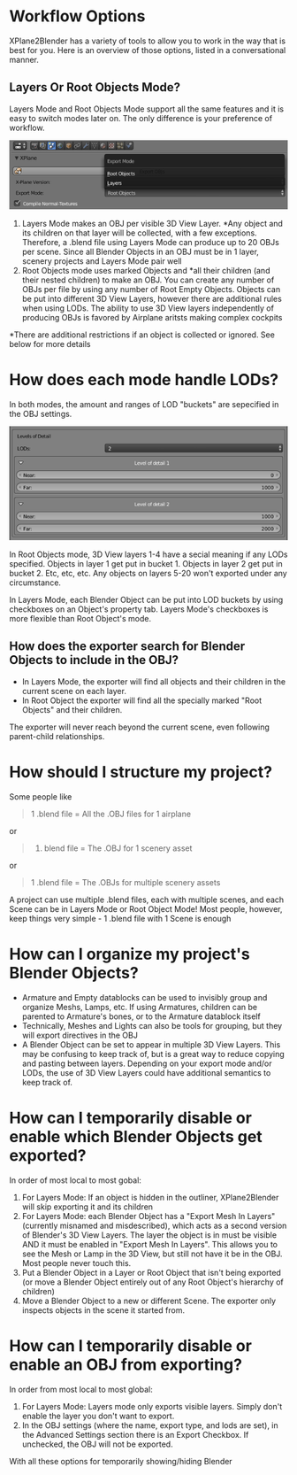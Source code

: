 # Workflow Options

XPlane2Blender has a variety of tools to allow you to work in the way that is best for you. Here is an overview of those options, listed in a conversational manner.

## Layers Or Root Objects Mode?

Layers Mode and Root Objects Mode support all the same features and it is easy to switch modes later on. The only difference is your preference of workflow.

![](/assets/workflow_tutorial_obj_export_mode_menu.png)

1. Layers Mode makes an OBJ per visible 3D View Layer. \*Any object and its children on that layer will be collected, with a few exceptions. Therefore, a .blend file using Layers Mode can produce up to 20 OBJs per scene. Since all Blender Objects in an OBJ must be in 1 layer, scenery projects and Layers Mode pair well
2. Root Objects mode uses marked Objects and \*all their children \(and their nested children\) to make an OBJ. You can create any number of OBJs per file by using any number of Root Empty Objects. Objects can be put into different 3D View Layers, however there are additional rules when using LODs. The ability to use 3D View layers independently of producing OBJs is favored by Airplane aritsts making complex cockpits

\*There are additional restrictions if an object is collected or ignored. See below for more details

# How does each mode handle LODs?

In both modes, the amount and ranges of LOD "buckets" are sepecified in the OBJ settings.

![](/assets/workflow_tutorial_obj_lod_settings.png)

In Root Objects mode, 3D View layers 1-4 have a secial meaning if any LODs specified. Objects in layer 1 get put in bucket 1. Objects in layer 2 get put in bucket 2. Etc, etc, etc. Any objects on layers 5-20 won't exported under any circumstance.

In Layers Mode, each Blender Object can be put into LOD buckets by using checkboxes on an Object's property tab. Layers Mode's checkboxes is more flexible than Root Object's mode.

## How does the exporter search for Blender Objects to include in the OBJ?

* In Layers Mode, the exporter will find all objects and their children in the current scene on each layer.
* In Root Object the exporter will find all the specially marked "Root Objects" and their children.

The exporter will never reach beyond the current scene, even following parent-child relationships.



# 

# How should I structure my project?

Some people like

> 1 .blend file = All the .OBJ files for 1 airplane

or

> 1. blend file = The .OBJ for 1 scenery asset

or

> 1 .blend file = The .OBJs for multiple scenery assets

A project can use multiple .blend files, each with multiple scenes, and each Scene can be in Layers Mode or Root Object Mode! Most people, however, keep things very simple - 1 .blend file with 1 Scene is enough

# How can I organize my project's Blender Objects?

* Armature and Empty datablocks can be used to invisibly group and organize Meshs, Lamps, etc. If using Armatures, children can be parented to Armature's bones, or to the Armature datablock itself
* Technically, Meshes and Lights can also be tools for grouping, but they will export directives in the OBJ
* A Blender Object can be set to appear in multiple 3D View Layers. This may be confusing to keep track of, but is a great way to reduce copying and pasting between layers. Depending on your export mode and/or LODs, the use of 3D View Layers could have additional semantics to keep track of.

# How can I temporarily disable or enable which Blender Objects get exported?

In order of most local to most gobal:

1. For Layers Mode: If an object is hidden in the outliner, XPlane2Blender will skip exporting it and its children
2. For Layers Mode: each Blender Object has a "Export Mesh In Layers" \(currently misnamed and misdescribed\), which acts as a second version of Blender's 3D View Layers. The layer the object is in must be visible AND it must be enabled in "Export Mesh In Layers". This allows you to see the Mesh or Lamp in the 3D View, but still not have it be in the OBJ. Most people never touch this.
3. Put a Blender Object in a Layer or Root Object that isn't being exported \(or move a Blender Object entirely out of any Root Object's hierarchy of children\)
4. Move a Blender Object to a new or different Scene. The exporter only inspects objects in the scene it started from.

# How can I temporarily disable or enable an OBJ from exporting?

In order from most local to most global:

1. For Layers Mode: Layers mode only exports visible layers. Simply don't enable the layer you don't want to export.
2. In the OBJ settings \(where the name, export type, and lods are set\), in the Advanced Settings section there is an Export Checkbox. If unchecked, the OBJ will not be exported.

With all these options for temporarily showing/hiding Blender

## 



